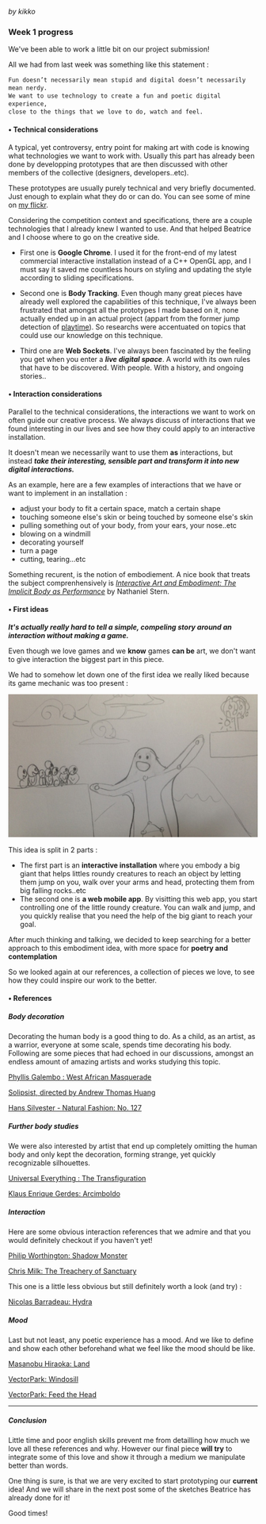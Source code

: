 _by kikko_

### Week 1 progress 

We've been able to work a little bit on our project submission!

All we had from last week was something like this statement :

	Fun doesn’t necessarily mean stupid and digital doesn’t necessarily mean nerdy.
	We want to use technology to create a fun and poetic digital experience,
	close to the things that we love to do, watch and feel.
	
#### • Technical considerations
A typical, yet controversy, entry point for making art with code is knowing what technologies we want to work with. Usually this part has already been done by developping prototypes that are then discussed with other members of the collective (designers, developers..etc).

These prototypes are usually purely technical and very briefly documented. Just enough to explain what they do or can do. You can see some of mine on [my flickr](http://www.flickr.com/photos/kikko_fr/).

Considering the competition context and specifications, there are a couple technologies that I already knew I wanted to use. And that helped Beatrice and I choose where to go on the creative side.

- First one is **Google Chrome**.
I used it for the front-end of my latest commercial interactive installation instead of a C++ OpenGL app, and I must say it saved me countless hours on styling and updating the style according to sliding specifications.

- Second one is **Body Tracking**. Even though many great pieces have already well explored the capabilities of this technique, I've always been frustrated that amongst all the prototypes I made based on it, none actually ended up in an actual project (appart from the former jump detection of [playtime](http://playtime.lab212.org)). So researchs were accentuated on topics that could use our knowledge on this technique.

- Third one are **Web Sockets**.
I've always been fascinated by the feeling you get when you enter a _**live digital space**_. A world with its own rules that have to be discovered. With people. With a history, and ongoing stories..

#### • Interaction considerations
Parallel to the technical considerations, the interactions we want to work on often guide our creative process. We always discuss of interactions that we found interesting in our lives and see how they could apply to an interactive installation.

It doesn't mean we necessarily want to use them **as** interactions, but instead **_take their interesting, sensible part and transform it into new digital interactions._**

As an example, here are a few examples of interactions that we have or want to implement in an installation :

- adjust your body to fit a certain space, match a certain shape
- touching someone else's skin or being touched by someone else's skin
- pulling something out of your body, from your ears, your nose..etc
- blowing on a windmill
- decorating yourself
- turn a page
- cutting, tearing...etc

Something recurent, is the notion of embodiement.
A nice book that treats the subject comprenhensively is _[Interactive Art and Embodiment: The Implicit Body as Performance](http://implicitbody.net/)_ by Nathaniel Stern.

#### • First ideas

**_It's actually really hard to tell a simple, compeling story around an interaction without making a game._**

Even though we love games and we **know** games **can be** art, we don't want to give interaction the biggest part in this piece.

We had to somehow let down one of the first idea we really liked because its game mechanic was too present :

![image](../project_images/1st_idea.jpg)

This idea is split in 2 parts :

- The first part is an **interactive installation** where you embody a big giant that helps littles roundy creatures to reach an object by letting them jump on you, walk over your arms and head, protecting them from big falling rocks..etc
- The second one is **a web mobile app**. By visitting this web app, you start controlling one of the little roundy creature. You can walk and jump, and you quickly realise that you need the help of the big giant to reach your goal.

After much thinking and talking, we decided to keep searching for a better approach to this embodiment idea, with more space for **poetry and contemplation**

So we looked again at our references, a collection of pieces we love, to see how they could inspire our work to the better.

#### • References

##### Body decoration

Decorating the human body is a good thing to do. As a child, as an artist, as a warrior, everyone at some scale, spends time decorating his body.
Following are some pieces that had echoed in our discussions, amongst an endless amount of amazing artists and works studying this topic.

[Phyllis Galembo : West African Masquerade](http://www.itsnicethat.com/articles/phyllis-galembo)

[Solipsist, directed by Andrew Thomas Huang](https://vimeo.com/37848135)

[Hans Silvester - Natural Fashion: No. 127](https://www.google.fr/search?q=Hans+Silvester+-+Natural+Fashion:+No.+127&source=lnms&tbm=isch&sa=X&ei=hXMCU4LRNI2U0QWCjYDgDQ&ved=0CAkQ_AUoAQ&biw=1163&bih=638)

##### Further body studies

We were also interested by artist that end up completely omitting the human body and only kept the decoration, forming strange, yet quickly recognizable silhouettes.

[Universal Everything : The Transfiguration](http://www.universaleverything.com/projects/thetransfiguration/)

[Klaus Enrique Gerdes: Arcimboldo](http://www.klausenrique.com/arcimboldo.html)

##### Interaction

Here are some obvious interaction references that we admire and that you would definitely checkout if you haven't yet!

[Philip Worthington: Shadow Monster](https://www.moma.org/visit/calendar/exhibitions/1346)

[Chris Milk: The Treachery of Sanctuary](http://milk.co/treachery)

This one is a little less obvious but still definitely worth a look (and try) :

[Nicolas Barradeau: Hydra](http://barradeau.com/2013/hydra)

##### Mood

Last but not least, any poetic experience has a mood. And we like to define and show each other beforehand what we feel like the mood should be like.

[Masanobu Hiraoka: Land](https://vimeo.com/74114715)

[VectorPark: Windosill](http://windosill.com/online/)

[VectorPark: Feed the Head](http://www.feedthehead.net/)


----

##### Conclusion

Little time and poor english skills prevent me from detailling how much we love all these references and why.
However our final piece **will try** to integrate some of this love and show it through a medium we manipulate better than words.

One thing is sure, is that we are very excited to start prototyping our **current** idea! And we will share in the next post some of the sketches Beatrice has already done for it!

Good times!
